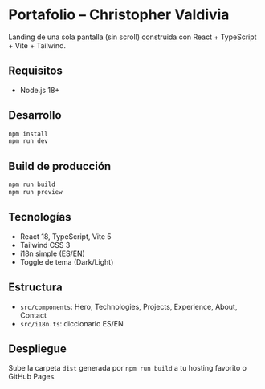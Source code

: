 # Portafolio – Christopher Valdivia

Landing de una sola pantalla (sin scroll) construida con React + TypeScript + Vite + Tailwind.

## Requisitos
- Node.js 18+

## Desarrollo
```bash
npm install
npm run dev
```

## Build de producción
```bash
npm run build
npm run preview
```

## Tecnologías
- React 18, TypeScript, Vite 5
- Tailwind CSS 3
- i18n simple (ES/EN)
- Toggle de tema (Dark/Light)

## Estructura
- `src/components`: Hero, Technologies, Projects, Experience, About, Contact
- `src/i18n.ts`: diccionario ES/EN

## Despliegue
Sube la carpeta `dist` generada por `npm run build` a tu hosting favorito o GitHub Pages.
